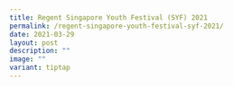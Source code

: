 ```yaml
---
title: Regent Singapore Youth Festival (SYF) 2021
permalink: /regent-singapore-youth-festival-syf-2021/
date: 2021-03-29
layout: post
description: ""
image: ""
variant: tiptap
---
```

